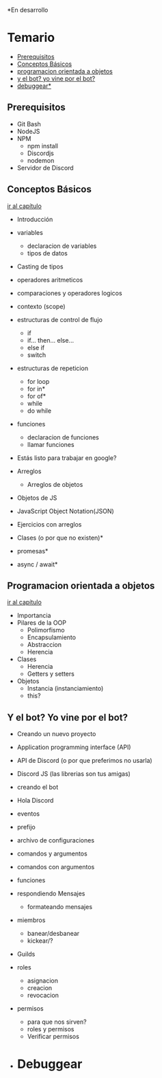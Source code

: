 *En desarrollo

# Temario
- [Prerequisitos](#prerequisitos)
- [Conceptos Básicos](#conceptos-básicos)
- [programacion orientada a objetos](#programacion-orientada-a-objetos)
- [y el bot? yo vine por el bot?](#y-el-bot%3F-yo-vine-por-el-bot%3F)
- [debuggear*](#debuggear)

## Prerequisitos
- Git Bash
- NodeJS
- NPM
  - npm install
  - Discordjs
  - nodemon
- Servidor de Discord
	
	


## Conceptos Básicos

[ir al capítulo](./conceptosBasicos/)
- Introducción
- variables
  - declaracion de variables
  - tipos de datos
- Casting de tipos
- operadores aritmeticos
- comparaciones y operadores logicos
- contexto (scope)
- estructuras de control de flujo
  - if
  - if... then... else...
  - else if
  - switch
- estructuras de repeticion
  - for loop
  - for in*
  - for of*
  - while
  - do while

- funciones
  - declaracion de funciones
  - llamar funciones
  
- Estás listo para trabajar en google?

- Arreglos
  - Arreglos de objetos
- Objetos de JS 
- JavaScript Object Notation(JSON)
- Ejercicios con arreglos
- Clases (o por que no existen)*
- promesas*
- async / await*	



## Programacion orientada a objetos
[ir al capítulo](./ProgramacionOO(OOP)/)
- Importancia
- Pilares de la OOP
  - Polimorfismo
  - Encapsulamiento
  - Abstraccion
  - Herencia
- Clases
  - Herencia
  - Getters y setters
- Objetos
  - Instancia (instanciamiento)
  - this?	




## Y el bot? Yo vine por el bot?
- Creando un nuevo proyecto
- Application programming interface (API)
- API de Discord (o por que preferimos no usarla)
- Discord JS (las librerias son tus amigas)
- creando el bot
- Hola Discord	
- eventos
- prefijo
- archivo de configuraciones
- comandos y argumentos
- comandos con argumentos
- funciones
- respondiendo Mensajes
  - formateando mensajes
- miembros
  - banear/desbanear
  - kickear/?
- Guilds

- roles
  - asignacion 
  - creacion
  - revocacion
- permisos
  - para que nos sirven?	
  - roles y permisos
  - Verificar permisos
- # Debuggear
		
